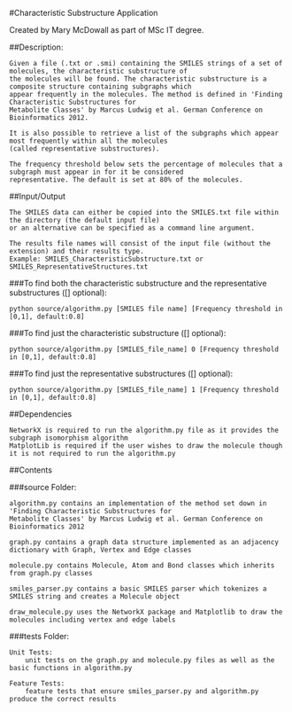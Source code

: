 #Characteristic Substructure Application

Created by Mary McDowall as part of MSc IT degree.

##Description:

    Given a file (.txt or .smi) containing the SMILES strings of a set of molecules, the characteristic substructure of
    the molecules will be found. The characteristic substructure is a composite structure containing subgraphs which
    appear frequently in the molecules. The method is defined in 'Finding Characteristic Substructures for 
    Metabolite Classes' by Marcus Ludwig et al. German Conference on Bioinformatics 2012.
     
    It is also possible to retrieve a list of the subgraphs which appear most frequently within all the molecules 
    (called representative substructures). 
    
    The frequency threshold below sets the percentage of molecules that a subgraph must appear in for it be considered
    representative. The default is set at 80% of the molecules. 
    
##Input/Output

    The SMILES data can either be copied into the SMILES.txt file within the directory (the default input file)
    or an alternative can be specified as a command line argument.
    
    The results file names will consist of the input file (without the extension) and their results type.
    Example: SMILES_CharacteristicSubstructure.txt or SMILES_RepresentativeStructures.txt 

###To find both the characteristic substructure and the representative substructures ([] optional):

    python source/algorithm.py [SMILES file name] [Frequency threshold in [0,1], default:0.8]
    
###To find just the characteristic substructure ([] optional):

    python source/algorithm.py [SMILES_file_name] 0 [Frequency threshold in [0,1], default:0.8]
    
###To find just the representative substructures ([] optional):

    python source/algorithm.py [SMILES_file_name] 1 [Frequency threshold in [0,1], default:0.8]
    
##Dependencies

    NetworkX is required to run the algorithm.py file as it provides the subgraph isomorphism algorithm
    MatplotLib is required if the user wishes to draw the molecule though it is not required to run the algorithm.py
    
##Contents 

###source Folder:

    algorithm.py contains an implementation of the method set down in 'Finding Characteristic Substructures for 
    Metabolite Classes' by Marcus Ludwig et al. German Conference on Bioinformatics 2012
    
    graph.py contains a graph data structure implemented as an adjacency dictionary with Graph, Vertex and Edge classes
    
    molecule.py contains Molecule, Atom and Bond classes which inherits from graph.py classes 
        
    smiles_parser.py contains a basic SMILES parser which tokenizes a SMILES string and creates a Molecule object
    
    draw_molecule.py uses the NetworkX package and Matplotlib to draw the molecules including vertex and edge labels
    
###tests Folder:

    Unit Tests:
        unit tests on the graph.py and molecule.py files as well as the basic functions in algorithm.py
        
    Feature Tests:
        feature tests that ensure smiles_parser.py and algorithm.py produce the correct results
        

